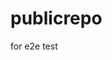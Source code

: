 # publicrepo
for e2e test































































































































































































































































































































































































































































































































































































































































































































































































































































































































































































































































































































































































































































































































































































































































































































































































































































































































































































































































































































































































































































































































































































































































































































































































































